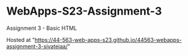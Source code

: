 # WebApps-S23-Assignment-3
Assignment 3 - Basic HTML

Hosted at "https://44-563-web-apps-s23.github.io/44563-webapps-assignment-3-sivatejaa/"